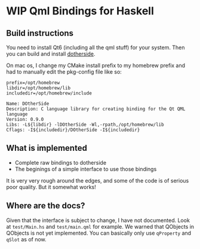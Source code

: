 # WIP Qml Bindings for Haskell

## Build instructions

You need to install Qt6 (including all the qml stuff) for your system. Then you can build and install 
[dotherside](https://github.com/filcuc/dotherside).

On mac os, I change my CMake install prefix to my homebrew prefix and had to manually
edit the pkg-config file like so:
```
prefix=/opt/homebrew
libdir=/opt/homebrew/lib
includedir=/opt/homebrew/include

Name: DOtherSide
Description: C language library for creating binding for the Qt QML language
Version: 0.9.0
Libs: -L${libdir} -lDOtherSide -Wl,-rpath,/opt/homebrew/lib
Cflags: -I${includedir}/DOtherSide -I${includedir}
```

## What is implemented
- Complete raw bindings to dotherside
- The beginings of a simple interface to use those bindings

It is very very rough around the edges, and some of the code is of serious poor quality. But it somewhat works!

## Where are the docs?
Given that the interface is subject to change, I have not documented. Look at `test/Main.hs` and `test/main.qml` for example.
We warned that QObjects in QObjects is not yet implemented. You can basically only use `qProperty` and `qSlot` as of now.
